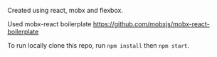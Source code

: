Created using react, mobx and flexbox.

Used mobx-react boilerplate https://github.com/mobxjs/mobx-react-boilerplate

To run locally clone this repo, run `npm install` then `npm start`.
